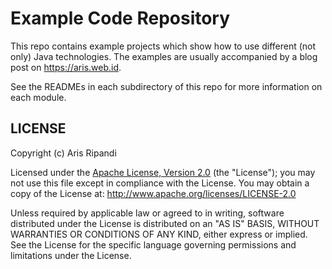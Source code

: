 # Example Code Repository

This repo contains example projects which show how to use different (not only) Java technologies. The examples are usually accompanied by a blog post on https://aris.web.id.

See the READMEs in each subdirectory of this repo for more information on each module.

## LICENSE

Copyright (c) Aris Ripandi

Licensed under the [Apache License, Version 2.0][choosealicense] (the "License"); you may not use this file except
in compliance with the License. You may obtain a copy of the License at: <http://www.apache.org/licenses/LICENSE-2.0>

Unless required by applicable law or agreed to in writing, software distributed under the License
is distributed on an "AS IS" BASIS, WITHOUT WARRANTIES OR CONDITIONS OF ANY KIND, either express
or implied. See the License for the specific language governing permissions and limitations under
the License.

[choosealicense]:https://choosealicense.com/licenses/apache-2.0/
